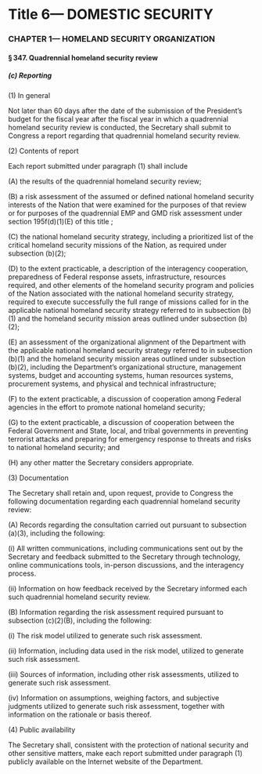 
# Title 6— DOMESTIC SECURITY
### CHAPTER 1— HOMELAND SECURITY ORGANIZATION
#### § 347. Quadrennial homeland security review
##### (c) Reporting

(1) In general

Not later than 60 days after the date of the submission of the President’s budget for the fiscal year after the fiscal year in which a quadrennial homeland security review is conducted, the Secretary shall submit to Congress a report regarding that quadrennial homeland security review.

(2) Contents of report

Each report submitted under paragraph (1) shall include

(A) the results of the quadrennial homeland security review;

(B) a risk assessment of the assumed or defined national homeland security interests of the Nation that were examined for the purposes of that review or for purposes of the quadrennial EMP and GMD risk assessment under section 195f(d)(1)(E) of this title ;

(C) the national homeland security strategy, including a prioritized list of the critical homeland security missions of the Nation, as required under subsection (b)(2);

(D) to the extent practicable, a description of the interagency cooperation, preparedness of Federal response assets, infrastructure, resources required, and other elements of the homeland security program and policies of the Nation associated with the national homeland security strategy, required to execute successfully the full range of missions called for in the applicable national homeland security strategy referred to in subsection (b)(1) and the homeland security mission areas outlined under subsection (b)(2);

(E) an assessment of the organizational alignment of the Department with the applicable national homeland security strategy referred to in subsection (b)(1) and the homeland security mission areas outlined under subsection (b)(2), including the Department’s organizational structure, management systems, budget and accounting systems, human resources systems, procurement systems, and physical and technical infrastructure;

(F) to the extent practicable, a discussion of cooperation among Federal agencies in the effort to promote national homeland security;

(G) to the extent practicable, a discussion of cooperation between the Federal Government and State, local, and tribal governments in preventing terrorist attacks and preparing for emergency response to threats and risks to national homeland security; and

(H) any other matter the Secretary considers appropriate.

(3) Documentation

The Secretary shall retain and, upon request, provide to Congress the following documentation regarding each quadrennial homeland security review:

(A) Records regarding the consultation carried out pursuant to subsection (a)(3), including the following:

(i) All written communications, including communications sent out by the Secretary and feedback submitted to the Secretary through technology, online communications tools, in-person discussions, and the interagency process.

(ii) Information on how feedback received by the Secretary informed each such quadrennial homeland security review.

(B) Information regarding the risk assessment required pursuant to subsection (c)(2)(B), including the following:

(i) The risk model utilized to generate such risk assessment.

(ii) Information, including data used in the risk model, utilized to generate such risk assessment.

(iii) Sources of information, including other risk assessments, utilized to generate such risk assessment.

(iv) Information on assumptions, weighing factors, and subjective judgments utilized to generate such risk assessment, together with information on the rationale or basis thereof.

(4) Public availability

The Secretary shall, consistent with the protection of national security and other sensitive matters, make each report submitted under paragraph (1) publicly available on the Internet website of the Department.
